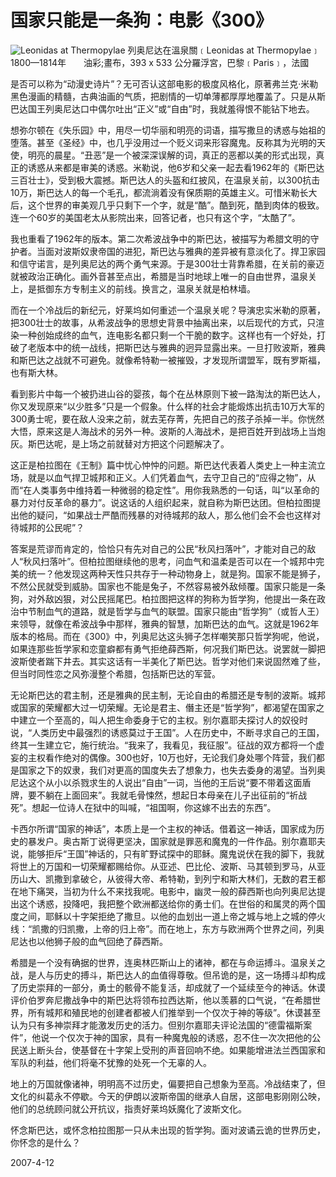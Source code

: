 # 国家只能是一条狗：电影《300》

![Leonidas at Thermopylae](https://en.wikipedia.org/wiki/Leonidas_at_Thermopylae#/media/File:Le%C3%B3nidas_en_las_Term%C3%B3pilas,_por_Jacques-Louis_David.jpg)
    列奥尼达在溫泉關﹝Leonidas at Thermopylae﹞ 1800—1814年　　油彩;畫布，393 x 533 公分羅浮宮，巴黎﹝Paris﹞，法國
    
   是否可以称为“动漫史诗片”？无可否认这部电影的极度风格化，原著弗兰克·米勒黑色漫画的精髓，古典油画的气质，把剧情的一切单薄都厚厚地覆盖了。只是从斯巴达国王列奥尼达口中偶尔吐出“正义”或“自由”时，我就羞得恨不能钻下地去。
   
   想弥尔顿在《失乐园》中，用尽一切华丽和明亮的词语，描写撒旦的诱惑与始祖的堕落。甚至《圣经》中，也几乎没用过一个贬义词来形容魔鬼。反称其为光明的天使，明亮的晨星。“丑恶”是一个被深深误解的词，真正的恶都以美的形式出现，真正的诱惑从来都是审美的诱惑。米勒说，他6岁和父亲一起去看1962年的《斯巴达三百壮士》，受到极大震撼。斯巴达人的头盔和红披风，在温泉关前，以300抗击10万，斯巴达人的每一个毛孔，都流淌着没有保质期的英雄主义。可惜米勒长大后，这个世界的审美观几乎只剩下一个字，就是“酷”。酷到死，酷到肉体的极致。连一个60岁的美国老太从影院出来，回答记者，也只有这个字，“太酷了”。
   
   我也重看了1962年的版本。第二次希波战争中的斯巴达，被描写为希腊文明的守护者。当面对波斯奴隶帝国的进犯，斯巴达与雅典的差异被有意淡化了。捍卫家园和信守诺言，是列奥尼达的两个勇气来源。于是300壮士背靠希腊，在关前的豪迈就被政治正确化。画外音甚至点出，希腊是当时地球上唯一的自由世界，温泉关上，是抵御东方专制主义的前线。换言之，温泉关就是柏林墙。

   而在一个冷战后的新纪元，好莱坞如何重述一个温泉关呢？导演忠实米勒的原著，把300壮士的故事，从希波战争的思想史背景中抽离出来，以后现代的方式，只渲染一种创始成终的血气，连电影名都只剩一个干脆的数字。这样也有一个好处，打破了老版本中的统一战线，把斯巴达与雅典的迥异显露出来。一旦打败波斯，雅典和斯巴达之战就不可避免。就像希特勒一被摧毁，才发现所谓盟军，既有罗斯福，也有斯大林。
   
   看到影片中每一个被扔进山谷的婴孩，每个在丛林原则下被一路淘汰的斯巴达人，你又发现原来“以少胜多”只是一个假象。什么样的社会才能煅炼出抗击10万大军的300勇士呢，要在敌人没来之前，就去芜存菁，先把自己的孩子杀掉一半。你恍然大悟，原来这是人海战术的另外一种。波斯的人海战术，是把百姓开到战场上当炮灰。斯巴达呢，是上场之前就替对方把这个问题解决了。
   
   这正是柏拉图在《王制》篇中忧心忡忡的问题。斯巴达代表着人类史上一种主流立场，就是以血气捍卫城邦和正义。人们凭着血气，去守卫自己的“应得之物”，从而“在人类事务中维持着一种微弱的稳定性”。用你我熟悉的一句话，叫“以革命的暴力对付反革命的暴力”。说这话的人组织起来，就自称为斯巴达团。但柏拉图提出他的疑问，“如果战士严酷而残暴的对待城邦的敌人，那么他们会不会也这样对待城邦的公民呢”？
   
   答案是荒谬而肯定的，恰恰只有先对自己的公民“秋风扫落叶”，才能对自己的敌人“秋风扫落叶”。但柏拉图继续他的思考，问血气和温柔是否可以在一个城邦中完美的统一？他发现这两种天性只共存于一种动物身上，就是狗。国家不能是狮子，不然公民就受到威胁。国家也不能是兔子，不然容易被外敌倾覆。国家只能是一条狗，对外敌凶狠，对公民摇尾巴。柏拉图把这样的狗称为哲学狗，他提出一条在政治中节制血气的道路，就是哲学与血气的联盟。国家只能由“哲学狗”（或哲人王）来领导，就像在希波战争中那样，雅典的智慧，加斯巴达的血气。这就是1962年版本的格局。而在《300》中，列奥尼达这头狮子怎样嘲笑那只哲学狗呢，他说，如果连那些哲学家和恋童癖都有勇气拒绝薛西斯，何况我们斯巴达。说罢就一脚把波斯使者踹下井去。其实这话有一半美化了斯巴达。哲学对他们来说固然难了些，但当时同性恋之风弥漫整个希腊，包括斯巴达的军营。
   
   无论斯巴达的君主制，还是雅典的民主制，无论自由的希腊还是专制的波斯。城邦或国家的荣耀都大过一切荣耀。无论是君主、僭主还是“哲学狗”，都渴望在国家之中建立一个至高的，叫人把生命委身于它的主权。别尔嘉耶夫探讨人的奴役时说，“人类历史中最强烈的诱惑莫过于王国”。人在历史中，不断寻求自己的王国，终其一生建立它，施行统治。“我来了，我看见，我征服”。征战的双方都将一个虚妄的主权看作绝对的偶像。300也好，10万也好，无论我们身处哪个阵营，我们都是国家之下的奴隶，我们对更高的国度失去了想象力，也失去委身的渴望。当列奥尼达这个从小以杀戮求生的人说出“自由”一词，当他的王后说“要不带着这面盾牌，要不躺在上面回来”。我就毛骨悚然，想起日本母亲在儿子出征前的“祈战死”。想起一位诗人在狱中的叫喊，“祖国啊，你这嫁不出去的东西”。
   
   卡西尔所谓“国家的神话”，本质上是一个主权的神话。借着这一神话，国家成为历史的暴发户。奥古斯丁说得更坚决，国家就是罪恶和魔鬼的一件作品。别尔嘉耶夫说，能够拒斥“王国”神话的，只有旷野试探中的耶稣。魔鬼说伏在我的脚下，我就将世上的万国和一切荣耀都赐给你。从亚述、巴比伦、波斯、马其顿到罗马，从亚历山大、凯撒到拿破仑，从彼得大帝、希特勒，到列宁和斯大林们，无数的君王都在地下痛哭，当初为什么不来找我呢。电影中，幽灵一般的薛西斯也向列奥尼达提出这个诱惑，投降吧，我把整个欧洲都送给你的勇士们。在世俗的和属灵的两个国度之间，耶稣以十字架拒绝了撒旦。以他的血划出一道上帝之城与地上之城的停火线：“凯撒的归凯撒，上帝的归上帝”。而在地上，东方与欧洲两个世界之间，列奥尼达也以他狮子般的血气回绝了薛西斯。
   
   希腊是一个没有确据的世界，连奥林匹斯山上的诸神，都在与命运搏斗。温泉关之战，是人与历史的搏斗，斯巴达人的血值得尊敬。但吊诡的是，这一场搏斗却构成了历史崇拜的一部分，勇士的骸骨不能复活，却成就了一个延续至今的神话。休谟评价伯罗奔尼撒战争中的斯巴达将领布拉西达斯，他以羡慕的口气说，“在希腊世界，所有城邦和殖民地的创建者都被人们推举到一个仅次于神的等级”。休谟甚至认为只有多神崇拜才能激发历史的活力。但别尔嘉耶夫评论法国的“德雷福斯案件”，他说一个仅次于神的国家，具有一种魔鬼般的诱惑，忍不住一次次把他的公民送上断头台，使基督在十字架上受刑的声音回响不绝。如果能增进法兰西国家和军队的利益，他们将毫不犹豫的处死一个无辜的人。
   
   地上的万国就像诸神，明明高不过历史，偏要把自己想象为至高。冷战结束了，但文化的纠葛永不停歇。今天的伊朗以波斯帝国的继承人自居，这部电影刚刚公映，他们的总统顾问就公开抗议，指责好莱坞妖魔化了波斯文化。
   
   怀念斯巴达，或怀念柏拉图那一只从未出现的哲学狗。面对波谲云诡的世界历史，你怀念的是什么？
   
   2007-4-12
